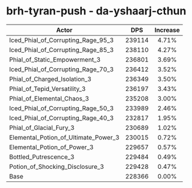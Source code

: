 # brh-tyran-push - da-yshaarj-cthun
| Actor | DPS | Increase |
|---|:---:|:---:|
|Iced_Phial_of_Corrupting_Rage_95_3|239114|4.71%|
|Iced_Phial_of_Corrupting_Rage_85_3|238110|4.27%|
|Phial_of_Static_Empowerment_3|236801|3.69%|
|Iced_Phial_of_Corrupting_Rage_70_3|236412|3.52%|
|Phial_of_Charged_Isolation_3|236349|3.50%|
|Phial_of_Tepid_Versatility_3|236197|3.43%|
|Phial_of_Elemental_Chaos_3|235208|3.00%|
|Iced_Phial_of_Corrupting_Rage_50_3|233989|2.46%|
|Iced_Phial_of_Corrupting_Rage_40_3|232817|1.95%|
|Phial_of_Glacial_Fury_3|230689|1.02%|
|Elemental_Potion_of_Ultimate_Power_3|230015|0.72%|
|Elemental_Potion_of_Power_3|229657|0.57%|
|Bottled_Putrescence_3|229484|0.49%|
|Potion_of_Shocking_Disclosure_3|229428|0.47%|
|Base|228366|0.00%|
